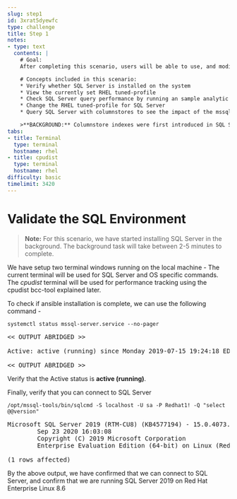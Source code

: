 ```yaml
---
slug: step1
id: 3xrat5dyewfc
type: challenge
title: Step 1
notes:
- type: text
  contents: |
    # Goal:
    After completing this scenario, users will be able to use, and modify RHEL tuned profiles using tuned-adm, and see the impact of that change with Microsoft SQL Server's columnstore feature.

    # Concepts included in this scenario:
    * Verify whether SQL Server is installed on the system
    * View the currently set RHEL tuned-profile
    * Check SQL Server query performance by running an sample analytic query with columnstores
    * Change the RHEL tuned-profile for SQL Server
    * Query SQL Server with columnstores to see the impact of the mssql tuned profile

    >**BACKGROUND:** Columnstore indexes were first introduced in SQL Server 2012. Columnstore feature is available on SQL Server on Linux, and it  offers a new way to store the data in a columnar fashion. This improves the performance of certain analytical queries by at least ten times and are extremely useful in data warehousing scenarios.
tabs:
- title: Terminal
  type: terminal
  hostname: rhel
- title: cpudist
  type: terminal
  hostname: rhel
difficulty: basic
timelimit: 3420
---
```

# Validate the SQL Environment

>**Note:** For this scenario, we have started installing SQL Server in the background. The background task will take between 2-5 minutes to complete.

We have setup two terminal windows running on the local machine - The current terminal will be used for SQL Server and OS specific commands. The *cpudist* terminal will be used for performance tracking using the cpudist bcc-tool explained later.

To check if ansible installation is complete, we can use the following command -

```
systemctl status mssql-server.service --no-pager
```

<pre class="file">
<< OUTPUT ABRIDGED >>

Active: active (running) since Monday 2019-07-15 19:24:18 EDT; 3h 59min left

<< OUTPUT ABRIDGED >>
</pre>

Verify that the Active status is __active (running)__.

Finally, verify that you can connect to SQL Server

```
/opt/mssql-tools/bin/sqlcmd -S localhost -U sa -P Redhat1! -Q "select @@version"
```

<pre class="file">
Microsoft SQL Server 2019 (RTM-CU8) (KB4577194) - 15.0.4073.23 (X64)
        Sep 23 2020 16:03:08
        Copyright (C) 2019 Microsoft Corporation
        Enterprise Evaluation Edition (64-bit) on Linux (Red Hat Enterprise Linux 8.6) <X64>

(1 rows affected)
</pre>

By the above output, we have confirmed that we can connect to SQL Server, and confirm that we are running SQL Server 2019 on Red Hat Enterprise Linux 8.6
